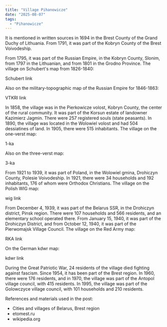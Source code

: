 ```yaml
---
title: "Village Pihanowicze"
date: "2025-08-07"
tags: 
  - "Pihanowicze"
---
```


It is mentioned in written sources in 1694 in the Brest County of the Grand Duchy of Lithuania. From 1791, it was part of the Kobryn County of the Brest Voivodeship.

From 1795, it was part of the Russian Empire, in the Kobryn County, Slonim, from 1797 in the Lithuanian, and from 1801 in the Grodno Province. The village on Schubert's map from 1826-1840:

Schubert link

Also on the military-topographic map of the Russian Empire for 1846-1863:

VTKRI link

In 1858, the village was in the Pierkowicze volost, Kobryn County, the center of the rural community. It was part of the Korsun estate of landowner Kazimierz Jagmin. There were 257 registered souls (state peasants). In 1890, the village was located in the Wolowiel volost and had 504 dessiatines of land. In 1905, there were 515 inhabitants. The village on the one-verst map:

1-ka

Also on the three-verst map:

3-ka

From 1921 to 1939, it was part of Poland, in the Wolowiel gmina, Drohiczyn County, Polesie Voivodeship. In 1921, there were 34 households and 192 inhabitants, 176 of whom were Orthodox Christians. The village on the Polish WIG map:

wig link

From December 4, 1939, it was part of the Belarus SSR, in the Drohiczyn district, Pinsk region. There were 107 households and 566 residents, and an elementary school operated there. From January 15, 1940, it was part of the Drohiczyn District, and from October 12, 1940, it was part of the Pierwomajsk Village Council. The village on the Red Army map:

RKA link

On the German kdwr map:

kdwr link

During the Great Patriotic War, 24 residents of the village died fighting against fascism. Since 1954, it has been part of the Brest region. In 1960, there were 176 residents, and in 1970, the village was part of the Antopol village council, with 415 residents. In 1995, the village was part of the Golowczyce village council, with 101 households and 210 residents.

References and materials used in the post:
- Cities and villages of Belarus, Brest region
- etomest.ru 
- wikipedia.org
